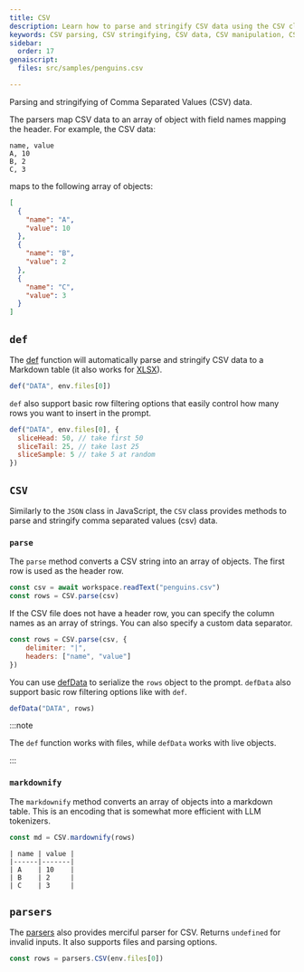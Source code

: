 ```yaml
---
title: CSV
description: Learn how to parse and stringify CSV data using the CSV class in scripting.
keywords: CSV parsing, CSV stringifying, CSV data, CSV manipulation, CSV utility
sidebar:
  order: 17
genaiscript:
  files: src/samples/penguins.csv

---
```


Parsing and stringifying of Comma Separated Values (CSV) data.

The parsers map CSV data to an array of object with field names mapping the header. For example, the CSV data:

```csv
name, value
A, 10
B, 2
C, 3
```

maps to the following array of objects:

```json
[
  {
    "name": "A",
    "value": 10
  },
  {
    "name": "B",
    "value": 2
  },
  {
    "name": "C",
    "value": 3
  }
]
```

## `def`

The [def](/genaiscript/reference/scripts/context) function will automatically parse and stringify CSV data to a Markdown table (it also works for [XLSX](/genaiscript/reference/scripts/xlsx)).

```js assistant=false
def("DATA", env.files[0])
```

`def` also support basic row filtering options that easily control how many rows you want to insert in the prompt.

```js assistant=false
def("DATA", env.files[0], {
  sliceHead: 50, // take first 50
  sliceTail: 25, // take last 25
  sliceSample: 5 // take 5 at random
})
```

## `CSV`

Similarly to the `JSON` class in JavaScript, the `CSV` class provides methods to parse and stringify comma separated values (csv) data.

### `parse`

The `parse` method converts a CSV string into an array of objects. The first row is used as the header row.

```js "CSV.parse"
const csv = await workspace.readText("penguins.csv")
const rows = CSV.parse(csv)
```

If the CSV file does not have a header row, you can specify the column names as an array of strings. You can also specify a custom data separator.

```js
const rows = CSV.parse(csv, {
    delimiter: "|",
    headers: ["name", "value"]
})
```

You can use [defData](/genaiscript/reference/scripts/context)
to serialize the `rows` object to the prompt. `defData` also support
basic row filtering options like with `def`.

```js
defData("DATA", rows)
```

:::note

The `def` function works with files, while `defData` works with live objects.

:::

### `markdownify`

The `markdownify` method converts an array of objects into a markdown table. 
This is an encoding that is somewhat more efficient with LLM tokenizers.

```js "CSV.mardownify"
const md = CSV.mardownify(rows)
```

```text
| name | value |
|------|-------|
| A    | 10    |
| B    | 2     |
| C    | 3     |
```

## `parsers`

The [parsers](/genaiscript/reference/scripts/parsers) also provides merciful parser for CSV.
Returns `undefined` for invalid inputs. It also supports files and parsing options.

```js
const rows = parsers.CSV(env.files[0])
```
